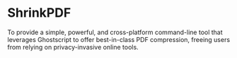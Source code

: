 # ShrinkPDF
To provide a simple, powerful, and cross-platform command-line tool that leverages Ghostscript to offer best-in-class PDF compression, freeing users from relying on privacy-invasive online tools.
